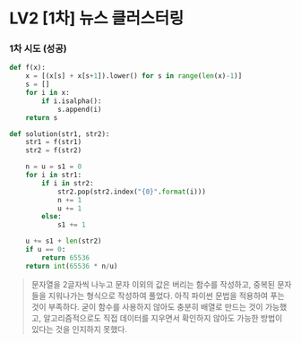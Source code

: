 # LV2 [1차] 뉴스 클러스터링

### 1차 시도 (성공)
```py
def f(x):
    x = [(x[s] + x[s+1]).lower() for s in range(len(x)-1)]
    s = []
    for i in x:
        if i.isalpha():
            s.append(i)
    return s

def solution(str1, str2):
    str1 = f(str1)
    str2 = f(str2)

    n = u = s1 = 0
    for i in str1:
        if i in str2:
            str2.pop(str2.index("{0}".format(i)))
            n += 1
            u += 1
        else:
            s1 += 1

    u += s1 + len(str2)
    if u == 0:
        return 65536
    return int(65536 * n/u)
```
> 문자열을 2글자씩 나누고 문자 이외의 값은 버리는 함수를 작성하고, 중복된 문자들을 지워나가는 형식으로 작성하여 풀었다. 아직 파이썬 문법을 적용하여 푸는 것이 부족하다. 굳이 함수를 사용하지 않아도 충분히 배열로 만드는 것이 가능했고, 알고리즘적으로도 직접 데이터를 지우면서 확인하지 않아도 가능한 방법이 있다는 것을 인지하지 못했다.
  